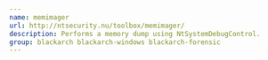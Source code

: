 ```yaml
---
name: memimager
url: http://ntsecurity.nu/toolbox/memimager/
description: Performs a memory dump using NtSystemDebugControl.
group: blackarch blackarch-windows blackarch-forensic
---
```

